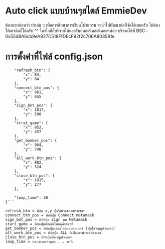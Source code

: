 # Auto click แบบบ้านๆสไตล์ EmmieDev

ต้องบอกก่อนว่า ทำเล่น ๆ เพื่อการศึกษาการเขียนโปรแกรม จะนำไปพัฒนาต่อก็จัดได้เลยครับ ไม่ต้องให้เครดิตก็ได้ครับ ^^ 
ใครใจดีก็บริจากได้นะครับคนละนิดละนิดละหน่อย บริจาคได้ที่ BSC : 0x55dBA6cb9eA827D518FfDEcF92f2c706A803581e

# การตั้งค่าที่ไฟล์ config.json

```{
    "refresh_btn": {
        "x": 84,
        "y": 84
    },
    "connect_btn_pos": {
        "x": 961,
        "y": 655
    },
    "sign_bnt_pos": {
        "x": 1817,
        "y": 590
    },
    "strat_game": {
        "x": 952,
        "y": 457
    },
    "get_bomber_pos": {
        "x": 964,
        "y": 740
    },
    "all_work_btn_pos": {
        "x": 882,
        "y": 324
    },
    "close_btn_pos": {
        "x": 1015,
        "y": 277
    },
    
    "loop_time": 50
}```

refresh_btn = พิกัด x,y ปุ่มรีเฟรชของเบราเซอร์
connect_btn_pos = พิกัดปุ่ม Connect metamask
sign_bnt_pos = พิกัดปุ่ม sign บน Metamask
start_game = พิกัดปุ่มเข้าเล่นโหมดล่าสมบัติ
get_bomber_pos = พิกัดปุ่มแสดงไอคอมบอมเบอร์ (ปุ่มโชว์เมนูตัวละคร)
all_work_btn_pos = พิกัดปุ่ม ALL ที่เปิดการทำงานตัวละคร
close_btn_pos = พิกัดปุ่มปิดเมนูตัวละคร
loop_time = หน่วงเวลาทำทุกๆ ... นาที
